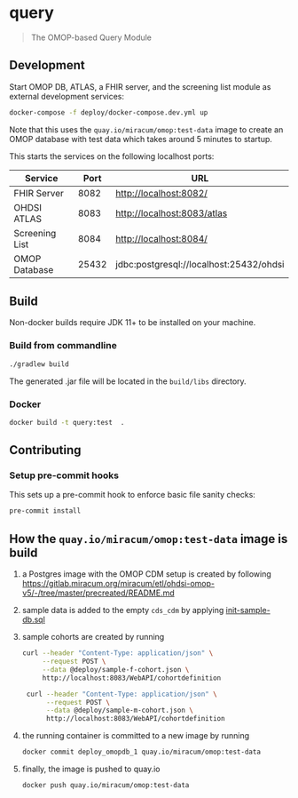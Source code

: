 # query

> The OMOP-based Query Module

## Development

Start OMOP DB, ATLAS, a FHIR server, and the screening list module as external development services:

```sh
docker-compose -f deploy/docker-compose.dev.yml up
```

Note that this uses the `quay.io/miracum/omop:test-data` image to create an OMOP database with test
data which takes around 5 minutes to startup.

This starts the services on the following localhost ports:

| Service        | Port  | URL                                     |
| -------------- | ----- | --------------------------------------- |
| FHIR Server    | 8082  | <http://localhost:8082/>                |
| OHDSI ATLAS    | 8083  | <http://localhost:8083/atlas>           |
| Screening List | 8084  | <http://localhost:8084/>                |
| OMOP Database  | 25432 | jdbc:postgresql://localhost:25432/ohdsi |

## Build

Non-docker builds require JDK 11+ to be installed on your machine.

### Build from commandline

```sh
./gradlew build
```

The generated .jar file will be located in the `build/libs` directory.

### Docker

```sh
docker build -t query:test  .
```

## Contributing

### Setup pre-commit hooks

This sets up a pre-commit hook to enforce basic file sanity checks:

```sh
pre-commit install
```

## How the `quay.io/miracum/omop:test-data` image is build

1. a Postgres image with the OMOP CDM setup is created by
   following <https://gitlab.miracum.org/miracum/etl/ohdsi-omop-v5/-/tree/master/precreated/README.md>
1. sample data is added to the empty `cds_cdm` by
   applying [init-sample-db.sql](deploy/init-sample-db.sql)
1. sample cohorts are created by running

   ```sh
   curl --header "Content-Type: application/json" \
        --request POST \
        --data @deploy/sample-f-cohort.json \
        http://localhost:8083/WebAPI/cohortdefinition
   ```

   ```sh
    curl --header "Content-Type: application/json" \
         --request POST \
         --data @deploy/sample-m-cohort.json \
         http://localhost:8083/WebAPI/cohortdefinition
   ```

1. the running container is committed to a new image by running

   ```sh
   docker commit deploy_omopdb_1 quay.io/miracum/omop:test-data
   ```

1. finally, the image is pushed to quay.io

   ```sh
   docker push quay.io/miracum/omop:test-data
   ```
